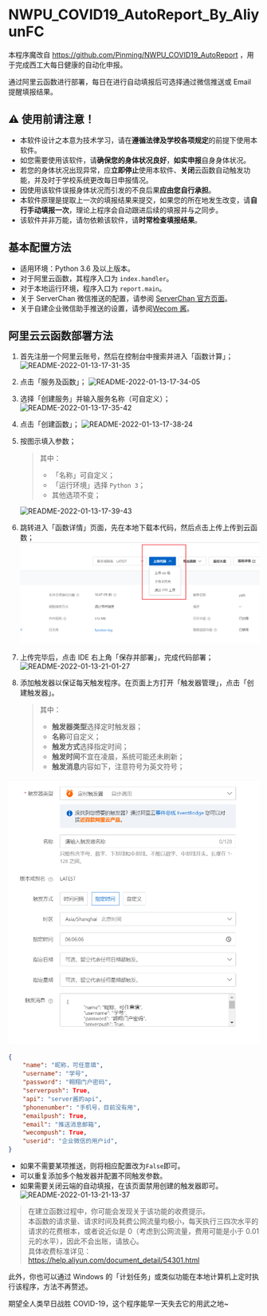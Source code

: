 # NWPU_COVID19_AutoReport_By_AliyunFC

本程序魔改自 https://github.com/Pinming/NWPU_COVID19_AutoReport ，用于完成西工大每日健康的自动化申报。

通过阿里云函数进行部署，每日在进行自动填报后可选择通过微信推送或 Email 提醒填报结果。

## ⚠️ 使用前请注意！

-   本软件设计之本意为技术学习，请在**遵循法律及学校各项规定**的前提下使用本软件。
-   如您需要使用该软件，请**确保您的身体状况良好**，**如实申报**自身身体状况。
-   若您的身体状况出现异常，应**立即停止**使用本软件、**关闭**云函数自动触发功能，并及时于学校系统更改每日申报情况。
-   因使用该软件误报身体状况而引发的不良后果**应由您自行承担**。
-   本软件原理是提取上一次的填报结果来提交，如果您的所在地发生改变，请**自行手动填报一次**，理论上程序会自动跟进后续的填报并与之同步。
-   该软件并非万能，请勿依赖该软件，请**时常检查填报结果**。

## 基本配置方法

-   适用环境：Python 3.6 及以上版本。
-   对于阿里云函数，其程序入口为 `index.handler`。
-   对于本地运行环境，程序入口为 `report.main`。
-   关于 ServerChan 微信推送的配置，请参阅 [ServerChan 官方页面](https://sct.ftqq.com/sendkey)。
-   关于自建企业微信助手推送的设置，请参阅[Wecom 酱](https://github.com/easychen/wecomchan)。

## 阿里云云函数部署方法

1.  首先注册一个阿里云账号，然后在控制台中搜索并进入「函数计算」；
    ![README-2022-01-13-17-31-35](https://oss.pm-z.tech/img/upload/README-2022-01-13-17-31-35.png)

2.  点击「服务及函数」；
    ![README-2022-01-13-17-34-05](https://oss.pm-z.tech/img/upload/README-2022-01-13-17-34-05.png)

3.  选择「创建服务」并输入服务名称（可自定义）；
    ![README-2022-01-13-17-35-42](https://oss.pm-z.tech/img/upload/README-2022-01-13-17-35-42.png)

4.  点击「创建函数」；
    ![README-2022-01-13-17-38-24](https://oss.pm-z.tech/img/upload/README-2022-01-13-17-38-24.png)

5.  按图示填入参数；

    > 其中：
    >
    > -   「名称」可自定义；
    > -   「运行环境」选择 `Python 3`；
    > -   其他选项不变；

    ![README-2022-01-13-17-39-43](https://oss.pm-z.tech/img/upload/README-2022-01-13-17-39-43.png)

6.  跳转进入「函数详情」页面，先在本地下载本代码，然后点击上传上传到云函数；
    ![](./assets/1.png)

7.  上传完毕后，点击 IDE 右上角「保存并部署」，完成代码部署；
    ![README-2022-01-13-21-01-27](https://oss.pm-z.tech/img/upload/README-2022-01-13-21-01-27.png)

8.  添加触发器以保证每天触发程序。在页面上方打开「触发器管理」，点击「创建触发器」。
    > 其中：
    >
    > -   **触发器类型**选择定时触发器；
    > -   **名称**可自定义；
    > -   **触发方式**选择指定时间；
    > -   **触发时间**不宜在凌晨，系统可能还未刷新；
    > -   **触发消息**内容如下，注意符号为英文符号；

![](./assets/2.png)

```json
{
    "name": "昵称，可任意填",
    "username": "学号",
    "password": "翱翔门户密码",
    "serverpush": True,
    "api": "server酱的api",
    "phonenumber": "手机号，目前没有用",
    "emailpush": True,
    "email": "推送消息邮箱",
    "wecompush": True,
    "userid": "企业微信的用户id",
}
```

-   如果不需要某项推送，则将相应配置改为`False`即可。
-   可以重复添加多个触发器并配置不同触发参数。
-   如果需要关闭云端的自动填报，在该页面禁用创建的触发器即可。
    ![README-2022-01-13-21-13-37](https://oss.pm-z.tech/img/upload/README-2022-01-13-21-13-37.png)

> 在建立函数过程中，你可能会发现关于该功能的收费提示。<br>本函数的请求量、请求时间及耗费公网流量均极小，每天执行三四次水平的请求的花费根本，或者说近似是 0（考虑到公网流量，费用可能是小于 0.01 元的水平），因此不会出账，请放心。<br>具体收费标准详见：https://help.aliyun.com/document_detail/54301.html

此外，你也可以通过 Windows 的「计划任务」或类似功能在本地计算机上定时执行该程序，方法不再赘述。

期望全人类早日战胜 COVID-19，这个程序能早一天失去它的用武之地~
